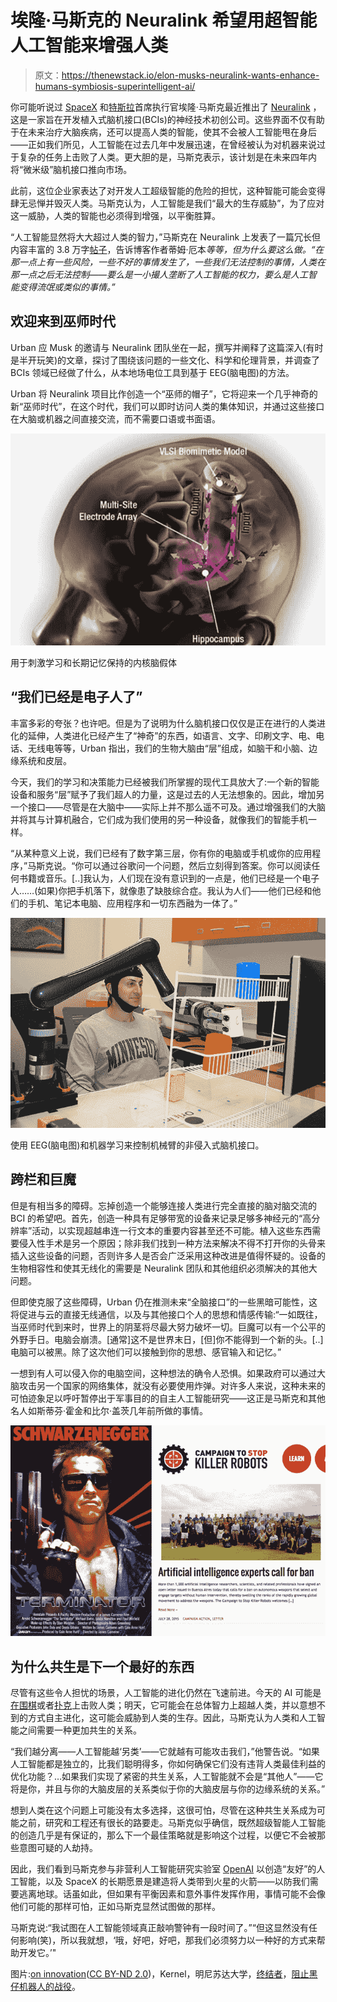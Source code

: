 # 埃隆·马斯克的 Neuralink 希望用超智能人工智能来增强人类

> 原文：<https://thenewstack.io/elon-musks-neuralink-wants-enhance-humans-symbiosis-superintelligent-ai/>

你可能听说过 [SpaceX](http://www.spacex.com/) 和[特斯拉](https://www.tesla.com/)首席执行官埃隆·马斯克最近推出了 [Neuralink](https://www.neuralink.com/) ，这是一家旨在开发植入式脑机接口(BCIs)的神经技术初创公司。这些界面不仅有助于在未来治疗大脑疾病，还可以提高人类的智能，使其不会被人工智能甩在身后——正如我们所见，人工智能在过去几年中发展迅速，在曾经被认为对机器来说过于复杂的任务上击败了人类。更大胆的是，马斯克表示，该计划是在未来四年内将“微米级”脑机接口推向市场。

此前，这位企业家表达了对开发人工超级智能的危险的担忧，这种智能可能会变得肆无忌惮并毁灭人类。马斯克认为，人工智能是我们“最大的生存威胁”，为了应对这一威胁，人类的智能也必须得到增强，以平衡胜算。

“人工智能显然将大大超过人类的智力，”马斯克在 Neuralink 上发表了一篇冗长但内容丰富的 3.8 万字[帖子](http://waitbutwhy.com/2017/04/neuralink.html)，告诉博客作者蒂姆·厄本*等等，但为什么要这么做。“在那一点上有一些风险，一些不好的事情发生了，一些我们无法控制的事情，人类在那一点之后无法控制——要么是一小撮人垄断了人工智能的权力，要么是人工智能变得流氓或类似的事情。”*

## 欢迎来到巫师时代

Urban 应 Musk 的邀请与 Neuralink 团队坐在一起，撰写并阐释了这篇深入(有时是半开玩笑)的文章，探讨了围绕该问题的一些文化、科学和伦理背景，并调查了 BCIs 领域已经做了什么，从本地场电位工具到基于 EEG(脑电图)的方法。

Urban 将 Neuralink 项目比作创造一个“巫师的帽子”，它将迎来一个几乎神奇的新“巫师时代”，在这个时代，我们可以即时访问人类的集体知识，并通过这些接口在大脑或机器之间直接交流，而不需要口语或书面语。

![](img/3584b11f10dad14d929d9e4c4b883350.png)

用于刺激学习和长期记忆保持的内核脑假体

## “我们已经是电子人了”

丰富多彩的夸张？也许吧。但是为了说明为什么脑机接口仅仅是正在进行的人类进化的延伸，人类进化已经产生了“神奇”的东西，如语言、文字、印刷文字、电、电话、无线电等等，Urban 指出，我们的生物大脑由“层”组成，如脑干和小脑、边缘系统和皮层。

今天，我们的学习和决策能力已经被我们所掌握的现代工具放大了:一个新的智能设备和服务“层”赋予了我们超人的力量，这是过去的人无法想象的。因此，增加另一个接口——尽管是在大脑中——实际上并不那么遥不可及。通过增强我们的大脑并将其与计算机融合，它们成为我们使用的另一种设备，就像我们的智能手机一样。

“从某种意义上说，我们已经有了数字第三层，你有你的电脑或手机或你的应用程序，”马斯克说。“你可以通过谷歌问一个问题，然后立刻得到答案。你可以阅读任何书籍或音乐。[..]我认为，人们现在没有意识到的一点是，他们已经是一个电子人……(如果)你把手机落下，就像患了缺肢综合症。我认为人们——他们已经和他们的手机、笔记本电脑、应用程序和一切东西融为一体了。”

![](img/b4ac4578093b381ecdfe6efc9bd25275.png)

使用 EEG(脑电图)和机器学习来控制机械臂的非侵入式脑机接口。

## 跨栏和巨魔

但是有相当多的障碍。忘掉创造一个能够连接人类进行完全直接的脑对脑交流的 BCI 的希望吧。首先，创造一种具有足够带宽的设备来记录足够多神经元的“高分辨率”活动，以实现超越串连一行文本的重要内容甚至还不可能。植入这些东西需要侵入性手术是另一个原因；除非我们找到一种方法来解决不得不打开你的头骨来插入这些设备的问题，否则许多人是否会广泛采用这种改进是值得怀疑的。设备的生物相容性和使其无线化的需要是 Neuralink 团队和其他组织必须解决的其他大问题。

但即使克服了这些障碍，Urban 仍在推测未来“全脑接口”的一些黑暗可能性，这将促进与云的直接无线通信，以及与其他接口个人的思想和情感传输:“一如既往，当巫师时代到来时，世界上的阴茎将尽最大努力破坏一切。巨魔可以有一个公平的外野手日。电脑会崩溃。[通常]这不是世界末日，[但]你不能得到一个新的头。[..]电脑可以被黑。除了这次他们可以接触到你的思想、感官输入和记忆。”

一想到有人可以侵入你的电脑空间，这种想法的确令人恐惧。如果政府可以通过大脑攻击另一个国家的网络集体，就没有必要使用炸弹。对许多人来说，这种未来的可怕迹象足以呼吁暂停出于军事目的的自主人工智能研究——这正是马斯克和其他名人如斯蒂芬·霍金和比尔·盖茨几年前所做的事情。

![](img/a39558578d29c80ba2f7af80287431eb.png)

## 为什么共生是下一个最好的东西

尽管有这些令人担忧的场景，人工智能的进化仍然在飞速前进。今天的 AI 可能是[在围棋](https://thenewstack.io/alphagos-win-human-go-champion-means-ai/)或者[扑克](https://thenewstack.io/computers-can-now-bluff/)上击败人类；明天，它可能会在总体智力上超越人类，并以意想不到的方式自主进化，这可能会威胁到人类的生存。因此，马斯克认为人类和人工智能之间需要一种更加共生的关系。

“我们越分离——人工智能越‘另类’——它就越有可能攻击我们，”他警告说。“如果人工智能都是独立的，比我们聪明得多，你如何确保它们没有违背人类最佳利益的优化功能？…如果我们实现了紧密的共生关系，人工智能就不会是“其他人”——它将是你，并且与你的大脑皮层的关系类似于你的大脑皮层与你的边缘系统的关系。”

想到人类在这个问题上可能没有太多选择，这很可怕，尽管在这种共生关系成为可能之前，研究和工程还有很长的路要走。马斯克似乎确信，既然超级智能人工智能的创造几乎是有保证的，那么下一个最佳策略就是影响这个过程，以便它不会被那些意图可疑的人劫持。

因此，我们看到马斯克参与非营利人工智能研究实验室 [OpenAI](https://www.openai.com/) 以创造“友好”的人工智能，以及 SpaceX 的长期愿景是建造将人类带到火星的火箭——以防我们需要逃离地球。话虽如此，但如果有平衡因素和意外事件发挥作用，事情可能不会像他们可能的那样可怕，正如马斯克显然试图做的那样。

马斯克说:“我试图在人工智能领域真正敲响警钟有一段时间了。”“但这显然没有任何影响(笑)，所以我就想，‘哦，好吧，好吧，那我们必须努力以一种好的方式来帮助开发它。’"

图片:[on innovation](https://flic.kr/p/7B4Ufs)([CC BY-ND 2.0](https://creativecommons.org/licenses/by-nd/2.0/))，Kernel，明尼苏达大学，[终结者](https://www.imdb.com/title/tt0088247/)，[阻止黑仔机器人的战役](http://www.stopkillerrobots.org/)。

<svg xmlns:xlink="http://www.w3.org/1999/xlink" viewBox="0 0 68 31" version="1.1"><title>Group</title> <desc>Created with Sketch.</desc></svg>